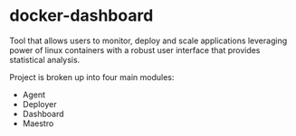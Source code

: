 docker-dashboard
=====

Tool that allows users to monitor, deploy and scale applications leveraging power of linux containers with a robust user interface that provides statistical analysis.

Project is broken up into four main modules:
* Agent
* Deployer
* Dashboard
* Maestro
